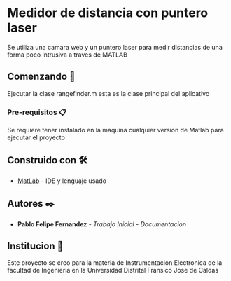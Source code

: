 # Medidor de distancia con puntero laser
Se utiliza una camara web y un puntero laser para medir distancias de una forma poco intrusiva a traves de MATLAB

## Comenzando 🚀

Ejecutar la clase rangefinder.m esta es la clase principal del aplicativo


### Pre-requisitos 📋

Se requiere tener instalado en la maquina cualquier version de Matlab para ejecutar el proyecto

## Construido con 🛠️

* [MatLab](https://www.mathworks.com/products/matlab.html) - IDE y lenguaje usado

## Autores ✒️


* **Pablo Felipe Fernandez** - *Trabajo Inicial - Documentacion* 


## Institucion 📄

Este proyecto se creo para la materia de Instrumentacion Electronica de la facultad de Ingenieria en la Universidad Distrital Fransico Jose de Caldas

